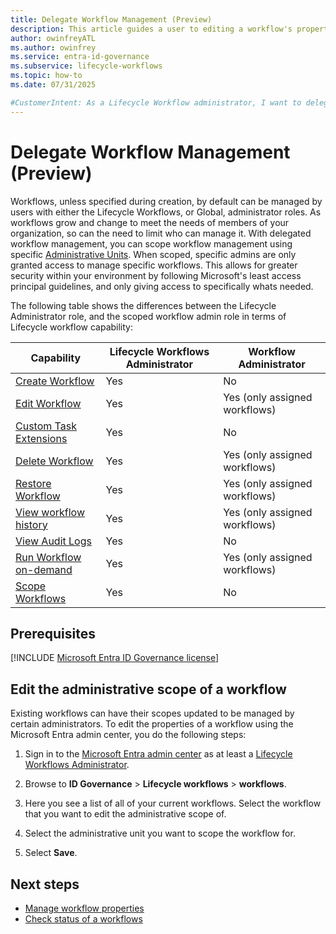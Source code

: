```yaml
---
title: Delegate Workflow Management (Preview)
description: This article guides a user to editing a workflow's properties using Lifecycle Workflows.
author: owinfreyATL
ms.author: owinfrey
ms.service: entra-id-governance
ms.subservice: lifecycle-workflows
ms.topic: how-to 
ms.date: 07/31/2025

#CustomerIntent: As a Lifecycle Workflow administrator, I want to delegate management of specific lifecycle workflows so that workflow management is more granular.
---
```



# Delegate Workflow Management (Preview)

Workflows, unless specified during creation, by default can be managed by users with either the Lifecycle Workflows, or Global, administrator roles. As workflows grow and change to meet the needs of members of your organization, so can the need to limit who can manage it. With delegated workflow management, you can scope workflow management using specific [Administrative Units](../identity/role-based-access-control/administrative-units.md). When scoped, specific admins are only granted access to manage specific workflows. This allows for greater security within your environment by following Microsoft's least access principal guidelines, and only giving access to specifically whats needed.

The following table shows the differences between the Lifecycle Administrator role, and the scoped workflow admin role in terms of Lifecycle workflow capability:


|Capability | Lifecycle Workflows Administrator  | Workflow Administrator  |
|-----------|-----------------------------------|------------------------|
|[Create Workflow](create-lifecycle-workflow.md)    | Yes | No |
|[Edit Workflow](manage-workflow-properties.md)    | Yes | Yes (only assigned workflows) |
|[Custom Task Extensions](trigger-custom-task.md)    | Yes | No |
|[Delete Workflow](delete-lifecycle-workflow.md#delete-a-workflow-by-using-the-microsoft-entra-admin-center)    | Yes | Yes (only assigned workflows) |
|[Restore Workflow](delete-lifecycle-workflow.md#view-deleted-workflows-in-the-microsoft-entra-admin-center)     | Yes | Yes (only assigned workflows) |
|[View workflow history](lifecycle-workflow-history.md)     | Yes | Yes (only assigned workflows) |
|[View Audit Logs](lifecycle-workflow-audits.md)   | Yes | No |
|[Run Workflow on-demand](on-demand-workflow.md)    | Yes | Yes (only assigned workflows) |
|[Scope Workflows](manage-delegate-workflow.md#edit-the-properties-of-a-workflow-using-the-microsoft-entra-admin-center)     | Yes | No |

## Prerequisites

[!INCLUDE [Microsoft Entra ID Governance license](~/includes/entra-entra-governance-license.md)]

## Edit the administrative scope of a workflow

Existing workflows can have their scopes updated to be managed by certain administrators. To edit the properties of a workflow using the Microsoft Entra admin center, you do the following steps:

1. Sign in to the [Microsoft Entra admin center](https://entra.microsoft.com) as at least a [Lifecycle Workflows Administrator](../identity/role-based-access-control/permissions-reference.md#lifecycle-workflows-administrator).

1. Browse to **ID Governance** > **Lifecycle workflows** > **workflows**.

1. Here you see a list of all of your current workflows. Select the workflow that you want to edit the administrative scope of.

1. Select the administrative unit you want to scope the workflow for. 

1. Select **Save**.

## Next steps

- [Manage workflow properties](manage-workflow-properties.md)
- [Check status of a workflows](check-status-workflow.md)
